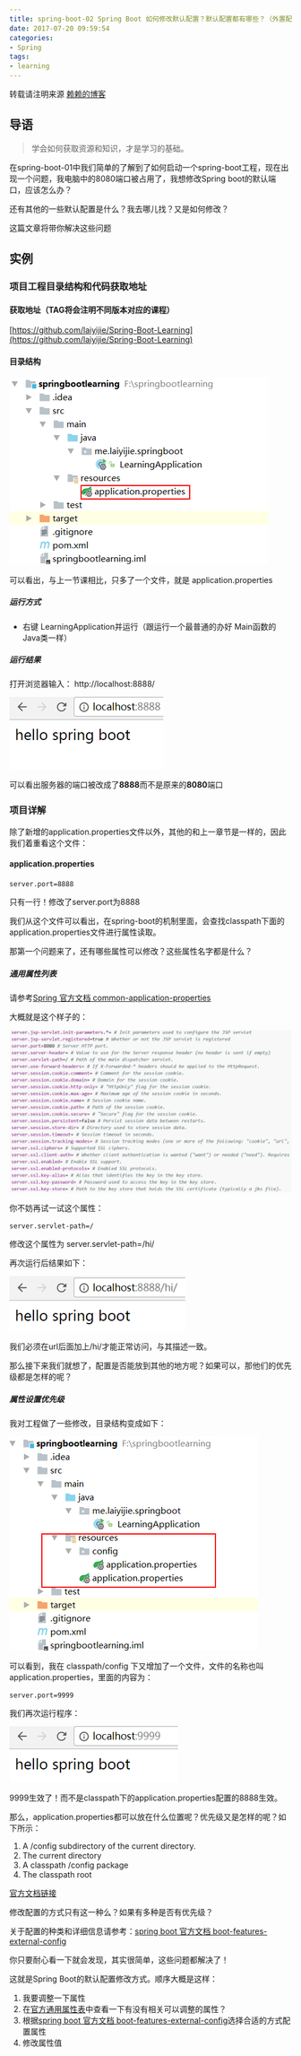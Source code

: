 ```yaml
---
title: spring-boot-02 Spring Boot 如何修改默认配置？默认配置都有哪些？（外置配置文件）修改tomcat默认端口
date: 2017-07-20 09:59:54
categories: 
- Spring
tags:
- learning
---
```

转载请注明来源 [赖赖的博客](http://laiyijie.me)

## 导语 

> 学会如何获取资源和知识，才是学习的基础。

在spring-boot-01中我们简单的了解到了如何启动一个spring-boot工程，现在出现一个问题，我电脑中的8080端口被占用了，我想修改Spring boot的默认端口，应该怎么办？

还有其他的一些默认配置是什么？我去哪儿找？又是如何修改？

这篇文章将带你解决这些问题

<!-- more -->

## 实例

### 项目工程目录结构和代码获取地址

#### 获取地址（TAG将会注明不同版本对应的课程）
[https://github.com/laiyijie/Spring-Boot-Learning](https://github.com/laiyijie/Spring-Boot-Learning)

#### 目录结构 

![目录结构](spring-boot-02/struct.png) 

可以看出，与上一节课相比，只多了一个文件，就是 application.properties

##### 运行方式　　
- 右键 LearningApplication并运行（跟运行一个最普通的办好 Main函数的Java类一样）

##### 运行结果  

打开浏览器输入： http://localhost:8888/

![浏览器运行结果](spring-boot-02/result.png)

可以看出服务器的端口被改成了**8888**而不是原来的**8080**端口


### 项目详解  

除了新增的application.properties文件以外，其他的和上一章节是一样的，因此我们着重看这个文件：

#### application.properties

	server.port=8888

只有一行！修改了server.port为8888

我们从这个文件可以看出，在spring-boot的机制里面，会查找classpath下面的application.properties文件进行属性读取。

那第一个问题来了，还有哪些属性可以修改？这些属性名字都是什么？

##### 通用属性列表

请参考[Spring 官方文档 common-application-properties](https://docs.spring.io/spring-boot/docs/current/reference/html/common-application-properties.html)

大概就是这个样子的：

![spring boot 通用配置属性](spring-boot-02/properties.png)

你不妨再试一试这个属性：

	server.servlet-path=/

修改这个属性为
	server.servlet-path=/hi/

再次运行后结果如下：

![浏览器运行结果](spring-boot-02/result2.png)

我们必须在url后面加上/hi/才能正常访问，与其描述一致。

那么接下来我们就想了，配置是否能放到其他的地方呢？如果可以，那他们的优先级都是怎样的呢？

##### 属性设置优先级

我对工程做了一些修改，目录结构变成如下：

![目录结构](spring-boot-02/struct2.png) 

可以看到，我在 classpath/config 下又增加了一个文件，文件的名称也叫 application.properties，里面的内容为：

	server.port=9999

我们再次运行程序：

![浏览器运行结果](spring-boot-02/result3.png)

9999生效了！而不是classpath下的application.properties配置的8888生效。

那么，application.properties都可以放在什么位置呢？优先级又是怎样的呢？如下所示：


1. A /config subdirectory of the current directory.
2. The current directory
3. A classpath /config package
4. The classpath root

[官方文档链接](http://docs.spring.io/spring-boot/docs/1.5.4.RELEASE/reference/htmlsingle/#boot-features-external-config-application-property-files)

修改配置的方式只有这一种么？如果有多种是否有优先级？

关于配置的种类和详细信息请参考：[spring boot 官方文档 boot-features-external-config](http://docs.spring.io/spring-boot/docs/1.5.4.RELEASE/reference/htmlsingle/#boot-features-external-config)

你只要耐心看一下就会发现，其实很简单，这些问题都解决了！

这就是Spring Boot的默认配置修改方式。顺序大概是这样：

1. 我要调整一下属性
2. 在[官方通用属性表](https://docs.spring.io/spring-boot/docs/current/reference/html/common-application-properties.html)中查看一下有没有相关可以调整的属性？
3. 根据[spring boot 官方文档 boot-features-external-config](http://docs.spring.io/spring-boot/docs/1.5.4.RELEASE/reference/htmlsingle/#boot-features-external-config)选择合适的方式配置属性
4. 修改属性值


